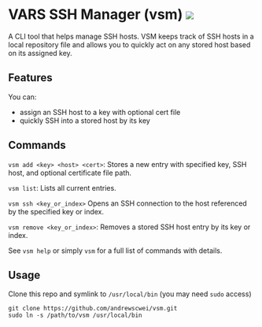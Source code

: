 # VARS SSH Manager (vsm) ![](https://img.shields.io/maintenance/no/2016)

A CLI tool that helps manage SSH hosts. VSM keeps track of SSH hosts in a local repository file and allows you to quickly act on any stored host based on its assigned key.

## Features

You can:
- assign an SSH host to a key with optional cert file
- quickly SSH into a stored host by its key

## Commands

`vsm add <key> <host> <cert>`: Stores a new entry with specified key, SSH host, and optional certificate file path.

`vsm list`: Lists all current entries.

`vsm ssh <key_or_index>` Opens an SSH connection to the host referenced by the specified key or index.

`vsm remove <key_or_index>`: Removes a stored SSH host entry by its key or index.

See `vsm help` or simply `vsm` for a full list of commands with details.

## Usage

Clone this repo and symlink to `/usr/local/bin` (you may need `sudo` access)
```
git clone https://github.com/andrewscwei/vsm.git
sudo ln -s /path/to/vsm /usr/local/bin
```
